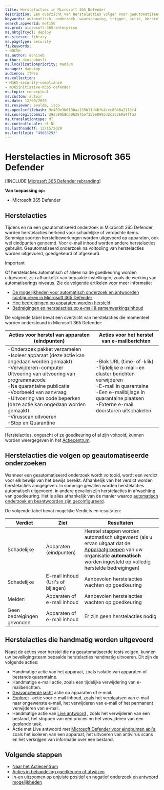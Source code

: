 ```yaml
---
title: Herstelacties in Microsoft 365 Defender
description: Een overzicht van herstelacties volgen voor geautomatiseerde onderzoek in Microsoft 365 Defender
keywords: automatisch, onderzoek, waarschuwing, trigger, actie, herstel
search.appverid: met150
ms.prod: microsoft-365-enterprise
ms.mktglfcycl: deploy
ms.sitesec: library
ms.pagetype: security
f1.keywords:
- NOCSH
ms.author: deniseb
author: denisebmsft
ms.localizationpriority: medium
manager: dansimp
audience: ITPro
ms.collection:
- M365-security-compliance
- m365initiative-m365-defender
ms.topic: conceptual
ms.custom: autoir
ms.date: 12/09/2020
ms.reviewer: evaldm, isco
ms.openlocfilehash: 9e489e3b0100aa138b11d4bfb4ccc8048a2113f4
ms.sourcegitcommit: 29eb89b8ba0628fbef350e8995d2c38369a4ffa2
ms.translationtype: MT
ms.contentlocale: nl-NL
ms.lasthandoff: 12/15/2020
ms.locfileid: "49683293"
---
```

# <a name="remediation-actions-in-microsoft-365-defender"></a>Herstelacties in Microsoft 365 Defender

[!INCLUDE [Microsoft 365 Defender rebranding](../includes/microsoft-defender.md)]


**Van toepassing op:**
- Microsoft 365 Defender

## <a name="remediation-actions"></a>Herstelacties

Tijdens en na een geautomatiseerd onderzoek in Microsoft 365 Defender, worden herstelacties herkend voor schadelijke of verdachte items. Sommige soorten herstelbewerkingen worden uitgevoerd op apparaten, ook wel eindpunten genoemd. Voor e-mail inhoud worden andere herstelacties gebruikt. Geautomatiseerd onderzoek na voltooiing van herstelacties worden uitgevoerd, goedgekeurd of afgekeurd.

> [!IMPORTANT]
> Of herstelacties automatisch of alleen na de goedkeuring worden uitgevoerd, zijn afhankelijk van bepaalde instellingen, zoals de werking van automatiserings niveaus. Zie de volgende artikelen voor meer informatie:
> - [De mogelijkheden voor automatisch onderzoek en antwoorden configureren in Microsoft 365 Defender](mtp-configure-auto-investigation-response.md)
> - [Hoe bedreigingen op apparaten worden hersteld](https://docs.microsoft.com/windows/security/threat-protection/microsoft-defender-atp/automated-investigations)
> - [Bedreigingen en herstelacties op e-mail & samenwerkingsinhoud](https://docs.microsoft.com/microsoft-365/security/office-365-security/air-remediation-actions#threats-and-remediation-actions)

De volgende tabel bevat een overzicht van herstelacties die momenteel worden ondersteund in Microsoft 365 Defender: 

|Acties voor herstel van apparaten (eindpunten)  |Acties voor het herstel van e-mailberichten  |
|---------|---------|
|-Onderzoek pakket verzamelen <br/>-Isoleer apparaat (deze actie kan ongedaan worden gemaakt)<br/>-Verwijderen-computer <br/>Uitvoering van uitvoering van programmacode <br/>-Na quarantaine publicatie <br/>-Voorbeeld van aanvraag <br/>-Uitvoering van code beperken (deze actie kan ongedaan worden gemaakt) <br/>-Virusscan uitvoeren <br/>-Stop en Quarantine      |-Blok URL (time-of-klik)<br/>-Tijdelijke e-mail-en cluster berichten verwijderen<br/>-E-mail in quarantaine<br/>-Een e-mailbijlage in quarantaine plaatsen<br/>-Externe e-mail doorsturen uitschakelen          |

Herstelacties, ongeacht of ze goedkeuring of al zijn voltooid, kunnen worden weergegeven in het [Actiecentrum](https://docs.microsoft.com/microsoft-365/security/mtp/mtp-action-center).

## <a name="remediation-actions-that-follow-automated-investigations"></a>Herstelacties die volgen op geautomatiseerde onderzoeken

Wanneer een geautomatiseerd onderzoek wordt voltooid, wordt een verdict voor elk bewijs van het bewijs bereikt. Afhankelijk van het verdict worden herstelacties aangegeven. In sommige gevallen worden herstelacties automatisch uitgevoerd. in andere gevallen zijn herstelacties in afwachting van goedkeuring. Het is alles afhankelijk van de manier waarop [automatisch onderzoek en beantwoorden zijn geconfigureerd](mtp-configure-auto-investigation-response.md).

De volgende tabel bevat mogelijke Verdicts en resultaten:

| Verdict    | Ziet    | Resultaten|
|------|------|------|
| Schadelijke    | Apparaten (eindpunten)    | Herstel stappen worden automatisch uitgevoerd (als u ervan uitgaat dat de [Apparaatgroepen](mtp-configure-auto-investigation-response.md#review-or-change-the-automation-level-for-device-groups) van uw organisatie **automatisch** worden ingesteld op volledig herstelde bedreigingen)|
| Schadelijke    | E-mail inhoud (Url's of bijlagen) | Aanbevolen herstelacties wachten op goedkeuring|
| Melden    | Apparaten of e-mail inhoud | Aanbevolen herstelacties wachten op goedkeuring|
| Geen bedreigingen gevonden    | Apparaten of e-mail inhoud    | Er zijn geen herstelacties nodig|


## <a name="remediation-actions-that-are-taken-manually"></a>Herstelacties die handmatig worden uitgevoerd

Naast de acties voor herstel die na geautomatiseerde tests volgen, kunnen uw beveiligingsteam bepaalde herstelacties handmatig uitvoeren. Dit zijn de volgende acties:

- Handmatige actie van het apparaat, zoals isolatie van apparaten of bestands quarantaine.
- Handmatige e-mail actie, zoals een tijdelijke verwijdering van e-mailberichten. 
- [Geavanceerde jacht](https://docs.microsoft.com/windows/security/threat-protection/microsoft-defender-atp/advanced-hunting-overview) actie op apparaten of e-mail.
- [Explorer](https://docs.microsoft.com/microsoft-365/security/office-365-security/threat-explorer) -actie voor e-mail inhoud, zoals het verplaatsen van e-mail naar ongewenste e-mail, het verwijderen van e-mail of het permanent verwijderen van e-mail.
- Handmatige actie van [Live antwoord](https://docs.microsoft.com/windows/security/threat-protection/microsoft-defender-atp/live-response) , zoals het verwijderen van een bestand, het stoppen van een proces en het verwijderen van een geplande taak.
- Actie met Live antwoord met [Microsoft Defender voor eindpunten api's](https://docs.microsoft.com/windows/security/threat-protection/microsoft-defender-atp/management-apis#microsoft-defender-for-endpoint-apis), zoals het isoleren van een apparaat, het uitvoeren van antivirus scans en het verkrijgen van informatie over een bestand. 

## <a name="next-steps"></a>Volgende stappen

- [Naar het Actiecentrum](https://docs.microsoft.com/microsoft-365/security/mtp/mtp-action-center)
- [Acties in behandeling goedkeuren of afwijzen](https://docs.microsoft.com/microsoft-365/security/mtp/mtp-autoir-actions)
- [In-en uitzoomen op onjuiste positief en negatief onderzoek en antwoord mogelijkheden](mtp-autoir-report-false-positives-negatives.md)
